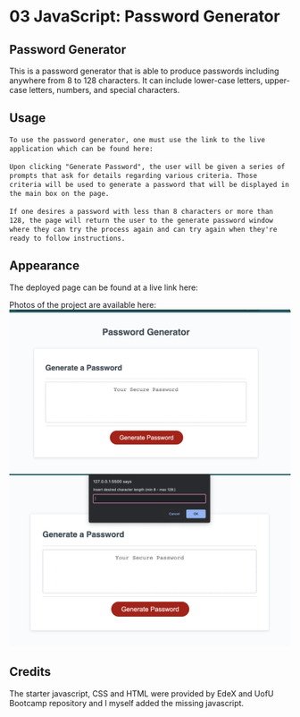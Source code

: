 # 03 JavaScript: Password Generator

## Password Generator

This is a password generator that is able to produce passwords including anywhere from 8 to 128 characters. It can include lower-case letters, upper-case letters, numbers, and special characters.

## Usage

```
To use the password generator, one must use the link to the live application which can be found here:

Upon clicking "Generate Password", the user will be given a series of prompts that ask for details regarding various criteria. Those criteria will be used to generate a password that will be displayed in the main box on the page.

If one desires a password with less than 8 characters or more than 128, the page will return the user to the generate password window where they can try the process again and can try again when they're ready to follow instructions.

```

## Appearance

The deployed page can be found at a live link here:

Photos of the project are available here:
![Photo showing the password generator](/passwordgenscreenshot1.png)
![Photo showing the password generator with a prompt](/passwordgenscreenshot2.png)

## Credits

The starter javascript, CSS and HTML were provided by EdeX and UofU Bootcamp repository and I myself added the missing javascript.
